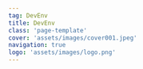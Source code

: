 ```yaml
---
tag: DevEnv
title: DevEnv
class: 'page-template'
cover: 'assets/images/cover001.jpeg'
navigation: true
logo: 'assets/images/logo.png'
---
```

